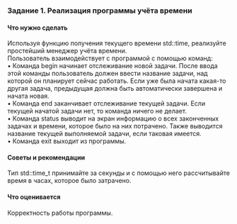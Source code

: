 ### Задание 1. Реализация программы учёта времени

#### Что нужно сделать

Используя функцию получения текущего времени std::time, реализуйте простейший менеджер учёта времени.  
Пользователь взаимодействует с программой с помощью команд:  
• Команда begin начинает отслеживание новой задачи. После ввода этой команды пользователь должен ввести название задачи, над которой он планирует сейчас работать. Если уже была начата какая-то другая задача, предыдущая должна быть автоматически завершена и начата новая.  
• Команда end заканчивает отслеживание текущей задачи. Если текущей начатой задачи нет, то команда ничего не делает.  
• Команда status выводит на экран информацию о всех законченных задачах и времени, которое было на них потрачено. Также выводится название текущей выполняемой задачи, если таковая имеется.  
• Команда exit выходит из программы.

#### Советы и рекомендации

Тип std::time_t принимайте за секунды и с помощью него рассчитывайте время в часах, которое было затрачено.

#### Что оценивается

Корректность работы программы.
